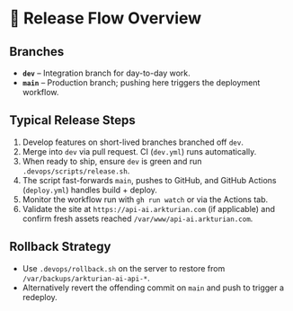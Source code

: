 # 🚀 Release Flow Overview

## Branches
- **`dev`** – Integration branch for day-to-day work.
- **`main`** – Production branch; pushing here triggers the deployment workflow.

## Typical Release Steps
1. Develop features on short-lived branches branched off `dev`.
2. Merge into `dev` via pull request. CI (`dev.yml`) runs automatically.
3. When ready to ship, ensure `dev` is green and run `.devops/scripts/release.sh`.
4. The script fast-forwards `main`, pushes to GitHub, and GitHub Actions (`deploy.yml`) handles build + deploy.
5. Monitor the workflow run with `gh run watch` or via the Actions tab.
6. Validate the site at `https://api-ai.arkturian.com` (if applicable) and confirm fresh assets reached `/var/www/api-ai.arkturian.com`.

## Rollback Strategy
- Use `.devops/rollback.sh` on the server to restore from `/var/backups/arkturian-ai-api-*`.
- Alternatively revert the offending commit on `main` and push to trigger a redeploy.
